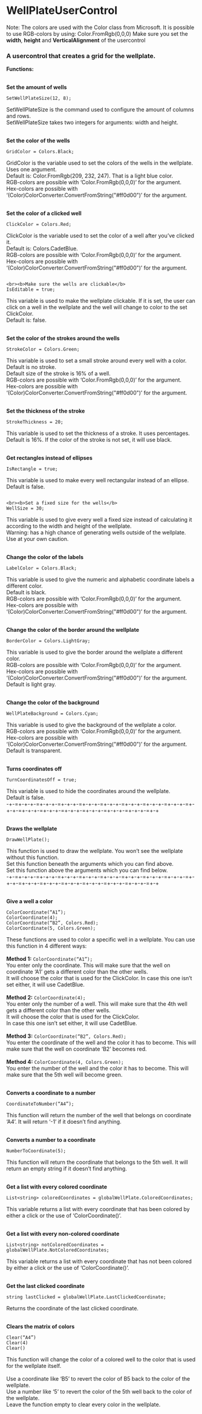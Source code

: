 # WellPlateUserControl

Note:
The colors are used with the Color class from Microsoft. It is possible to use RGB-colors by using: Color.FromRgb(0,0,0)
Make sure you set the <b>width</b>, <b>height</b> and <b>VerticalAlignment</b> of the usercontrol

<h3>A usercontrol that creates a grid for the wellplate.</h3>

<b>Functions:</b>

<br><b>Set the amount of wells</b>
```
SetWellPlateSize(12, 8);
```
SetWellPlateSize is the command used to configure the amount of columns and rows.  
SetWellPlateSize takes two integers for arguments: width and height. 

<br><b>Set the color of the wells</b>
```
GridColor = Colors.Black;
```
GridColor is the variable used to set the colors of the wells in the wellplate.<br> 
Uses one argument.<br>
Default is: Color.FromRgb(209, 232, 247). That is a light blue color.<br>
RGB-colors are possible with ‘Color.FromRgb(0,0,0)’ for the argument.<br> 
Hex-colors are possible with ‘(Color)ColorConverter.ConvertFromString("#ff0d00")’ for the argument.<br>

<br><b>Set the color of a clicked well</b>
```
ClickColor = Colors.Red;
```
ClickColor is the variable used to set the color of a well after you’ve clicked it.<br> 
Default is: Colors.CadetBlue.<br>
RGB-colors are possible with ‘Color.FromRgb(0,0,0)’ for the argument.<br>
Hex-colors are possible with ‘(Color)ColorConverter.ConvertFromString("#ff0d00")’ for the argument.<br>
```

<br><b>Make sure the wells are clickable</b>
IsEditable = true;
```
This variable is used to make the wellplate clickable. If it is set, the user can click on a well in the wellplate and the well will change to color to the set ClickColor.<br>
Default is: false. <br>

<br><b>Set the color of the strokes around the wells</b>
```
StrokeColor = Colors.Green;
```
This variable is used to set a small stroke around every well with a color.<br> 
Default is no stroke.<br>
Default size of the stroke is 16% of a well.<br>
RGB-colors are possible with ‘Color.FromRgb(0,0,0)’ for the argument.<br> 
Hex-colors are possible with ‘(Color)ColorConverter.ConvertFromString("#ff0d00")’ for the argument.<br>

<br><b>Set the thickness of the stroke</b>
```
StrokeThickness = 20;
```
This variable is used to set the thickness of a stroke. It uses percentages.<br>
Default is 16%. If the color of the stroke is not set, it will use black.<br>

<br><b>Get rectangles instead of ellipses</b>
```
IsRectangle = true;
```
This variable is used to make every well rectangular instead of an ellipse.<br>
Default is false.
```

<br><b>Set a fixed size for the wells</b>
WellSize = 30;
```
This variable is used to give every well a fixed size instead of calculating it according to the width and height of the wellplate.<br> 
Warning: has a high chance of generating wells outside of the wellplate. Use at your own caution.<br>

<br><b>Change the color of the labels</b>
```
LabelColor = Colors.Black;
```
This variable is used to give the numeric and alphabetic coordinate labels a different color.<br> 
Default is black.<br>
RGB-colors are possible with ‘Color.FromRgb(0,0,0)’ for the argument.<br> 
Hex-colors are possible with ‘(Color)ColorConverter.ConvertFromString("#ff0d00")’ for the argument.<br>

<br><b>Change the color of the border around the wellplate</b>
```
BorderColor = Colors.LightGray;
```
This variable is used to give the border around the wellplate a different color.<br> 
RGB-colors are possible with ‘Color.FromRgb(0,0,0)’ for the argument.<br>
Hex-colors are possible with ‘(Color)ColorConverter.ConvertFromString("#ff0d00")’ for the argument.<br>
Default is light gray.<br>

<br><b>Change the color of the background</b>
```
WellPlateBackground = Colors.Cyan;
```
This variable is used to give the background of the wellplate a color.<br>
RGB-colors are possible with ‘Color.FromRgb(0,0,0)’ for the argument.<br>
Hex-colors are possible with ‘(Color)ColorConverter.ConvertFromString("#ff0d00")’ for the argument.<br>
Default is transparent.<br>

<br><b>Turns coordinates off</b>
```
TurnCoordinatesOff = true;
```
This variable is used to hide the coordinates around the wellplate.<br>
Default is false.<br>
-+-=+-+-+-=+-+-+-=+-+-+-=+-+-+-=+-+-+-=+-+-+-=+-+-+-=+-+-+-=+-+-+-=+-+-+-=+-+-+-=+-+-+-=+-+-+-=+-+-+-=+-+-+-=+-+

<br><b>Draws the wellplate</b>
```
DrawWellPlate();
```
This function is used to draw the wellplate. You won’t see the wellplate without this function.<br>
Set this function beneath the arguments which you can find above.<br>
Set this function above the arguments which you can find below.<br>
-+-=+-+-+-=+-+-+-=+-+-+-=+-+-+-=+-+-+-=+-+-+-=+-+-+-=+-+-+-=+-+-+-=+-+-+-=+-+-+-=+-+-+-=+-+-+-=+-+-+-=+-+-+-=+-+

<br><b>Give a well a color</b>
```
ColorCoordinate(“A1”);
ColorCoordinate(4);
ColorCoordinate(“B2”, Colors.Red);
ColorCoordinate(5, Colors.Green);
```
These functions are used to color a specific well in a wellplate. You can use this function in 4 different ways:<br> 
<br><b>Method 1:</b>  ```ColorCoordinate(“A1”);```<br>
You enter only the coordinate. This will make sure that the well on coordinate ‘A1’ gets a different color than the other wells.<br>
It will choose the color that is used for the ClickColor. In case this one isn’t set either, it will use CadetBlue.<br>
<br><b>Method 2:</b> ```ColorCoordinate(4);```<br>
You enter only the number of a well. This will make sure that the 4th well gets a different color than the other wells.<br>
It will choose the color that is used for the ClickColor.<br>
In case this one isn’t set either, it will use CadetBlue.<br>
<br><b>Method 3:</b> ```ColorCoordinate(“B2”, Colors.Red);```<br>
You enter the coordinate of the well and the color it has to become. This will make sure that the well on coordinate ‘B2’ becomes red.<br>
<br><b>Method 4:</b> ```ColorCoordinate(4, Colors.Green);```<br>
You enter the number of the well and the color it has to become. This will make sure that the 5th well will become green.<br>

<br><b>Converts a coordinate to a number</b>
```
CoordinateToNumber(“A4”);
```
This function will return the number of the well that belongs on coordinate ‘A4’. It will return ‘-1’ if it doesn’t find anything.

<br><b>Converts a number to a coordinate</b>
```
NumberToCoordinate(5);
```
This function will return the coordinate that belongs to the 5th well. It will return an empty string if it doesn’t find anything.

<br><b>Get a list with every colored coordinate</b>
```
List<string> coloredCoordinates = globalWellPlate.ColoredCoordinates;
```
This variable returns a list with every coordinate that has been colored by either a click or the use of ‘ColorCoordinate()’.

<br><b>Get a list with every non-colored coordinate</b>
```
List<string> notColoredCoordinates = globalWellPlate.NotColoredCoordinates;
```
This variable returns a list with every coordinate that has not been colored by either a click or the use of ‘ColorCoordinate()’.

<br><b>Get the last clicked coordinate</b>
```
string lastClicked = globalWellPlate.LastClickedCoordinate;
```
Returns the coordinate of the last clicked coordinate.

<br><b>Clears the matrix of colors</b>
```
Clear(“A4”)
Clear(4)
Clear()
```
This function will change the color of a colored well to the color that is used for the wellplate itself.<br>  
Use a coordinate like ‘B5’ to revert the color of B5 back to the color of the wellplate.<br>
Use a number like ‘5’ to revert the color of the 5th well back to the color of the wellplate.<br>
Leave the function empty to clear every color in the wellplate.<br>

